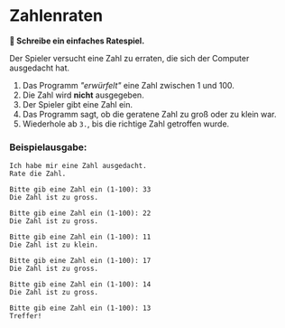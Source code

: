 
# Zahlenraten

**🎯 Schreibe ein einfaches Ratespiel.**

 Der Spieler versucht eine Zahl zu erraten, die sich der Computer ausgedacht hat.

1. Das Programm *"erwürfelt"* eine Zahl zwischen 1 und 100.
2. Die Zahl wird **nicht** ausgegeben.
3. Der Spieler gibt eine Zahl ein.
4. Das Programm sagt, ob die geratene Zahl zu groß oder zu klein war.
5. Wiederhole ab `3.`, bis die richtige Zahl getroffen wurde.

### Beispielausgabe:

    Ich habe mir eine Zahl ausgedacht.
    Rate die Zahl.

    Bitte gib eine Zahl ein (1-100): 33
    Die Zahl ist zu gross.

    Bitte gib eine Zahl ein (1-100): 22
    Die Zahl ist zu gross.

    Bitte gib eine Zahl ein (1-100): 11
    Die Zahl ist zu klein.

    Bitte gib eine Zahl ein (1-100): 17
    Die Zahl ist zu gross.

    Bitte gib eine Zahl ein (1-100): 14
    Die Zahl ist zu gross.

    Bitte gib eine Zahl ein (1-100): 13
    Treffer!

